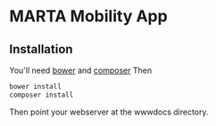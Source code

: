 # MARTA Mobility App #

## Installation ##
You'll need [bower](http://bower.io) and [composer](http://getcomposer.org)
Then
```bash
bower install
composer install
```
Then point your webserver at the wwwdocs directory.

